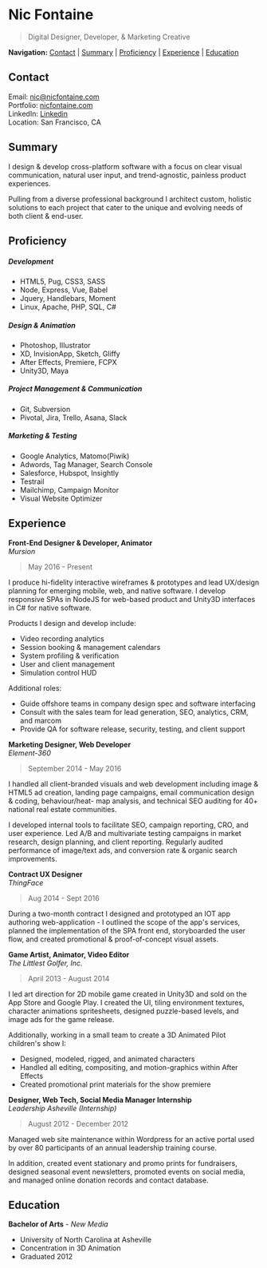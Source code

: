 # Nic Fontaine

> Digital Designer, Developer, & Marketing Creative   

**Navigation:** [Contact](https://github.com/ngpfontaine/resume/blob/master/readme.md#contact)  |  [Summary](https://github.com/ngpfontaine/resume/blob/master/readme.md#summary)  |  [Proficiency](https://github.com/ngpfontaine/resume/blob/master/readme.md#proficiency)  |  [Experience](https://github.com/ngpfontaine/resume/blob/master/readme.md#experience)  |  [Education](https://github.com/ngpfontaine/resume/blob/master/readme.md#education)


## Contact

Email: [nic@nicfontaine.com](mailto:nic@nicfontaine.com)   
Portfolio: [nicfontaine.com](https://nicfontaine.com)   
LinkedIn: [Linkedin](https://www.linkedin.com/in/nic-fontaine-67304062/)   
Location: San Francisco, CA

## Summary

I design & develop cross-platform software with a focus on clear visual communication, natural user input, and trend-agnostic, painless product experiences.   

Pulling from a diverse professional background I architect custom, holistic solutions to each project that cater to the unique and evolving needs of both client & end-user.   

## Proficiency

##### Development
- HTML5, Pug, CSS3, SASS
- Node, Express, Vue, Babel
- Jquery, Handlebars, Moment
- Linux, Apache, PHP, SQL, C#

##### Design & Animation
- Photoshop, Illustrator
- XD, InvisionApp, Sketch, Gliffy
- After Effects, Premiere, FCPX
- Unity3D, Maya

##### Project Management & Communication
- Git, Subversion
- Pivotal, Jira, Trello, Asana, Slack

##### Marketing & Testing
- Google Analytics, Matomo(Piwik)
- Adwords, Tag Manager, Search Console
- Salesforce, Hubspot, Insightly
- Testrail
- Mailchimp, Campaign Monitor
- Visual Website Optimizer

## Experience

**Front-End Designer & Developer, Animator**   
_Mursion_   
> May 2016 - Present   

I produce hi-fidelity interactive wireframes & prototypes and lead UX/design planning for emerging mobile, web, and native software. I develop responsive SPAs in NodeJS for web-based product and Unity3D interfaces in C# for native software.   

Products I design and develop include:    
- Video recording analytics
- Session booking & management calendars
- System profiling & verification
- User and client management
- Simulation control HUD

Additional roles:     
- Guide offshore teams in company design spec and software interfacing
- Consult with the sales team for lead generation, SEO, analytics, CRM, and marcom
- Provide QA for software release, security, testing, and client support


**Marketing Designer, Web Developer**   
_Element-360_   
> September 2014 - May 2016   

I handled all client-branded visuals and web development including image & HTML5 ad creation, landing page campaigns, email communication design & coding, behaviour/heat- map analysis, and technical SEO auditing for 40+ national real estate communities.     

I developed internal tools to facilitate SEO, campaign reporting, CRO, and user experience. Led A/B and multivariate testing campaigns in market research, design planning, and client reporting. Regularly audited performance of image/text ads, and conversion rate & organic search improvements.    

**Contract UX Designer**   
_ThingFace_
> Aug 2014 - Sept 2016   

During a two-month contract I designed and prototyped an IOT app authoring web-application - I outlined the scope of the app's services, planned the implementation of the SPA front end, storyboarded the user flow, and created promotional & proof-of-concept visual assets.   

**Game Artist, Animator, Video Editor**   
_The Littlest Golfer, Inc._   
> April 2013 - August 2014   

I led art direction for 2D mobile game created in Unity3D and sold on the App Store and Google Play. I created the UI, tiling environment textures, character animations spritesheets, designed puzzle-based levels, and image ads for the game release.    

Additionally, working in a small team to create a 3D Animated Pilot children's show I:
- Designed, modeled, rigged, and animated characters
- Handled all editing, compositing, and motion-graphics within After Effects
- Created promotional print materials for the show premiere

**Designer, Web Tech, Social Media Manager Internship**   
_Leadership Asheville (Internship)_   
> August 2012 - December 2012   

Managed web site maintenance within Wordpress for an active portal used by over 80 participants of an annual leadership training course.   

In addition, created event stationary and promo prints for fundraisers, designed seasonal event newsletters, promoted events on social media, and managed online donation records and contact database.   

## Education

**Bachelor of Arts** - _New Media_
- University of North Carolina at Asheville
- Concentration in 3D Animation
- Graduated 2012

